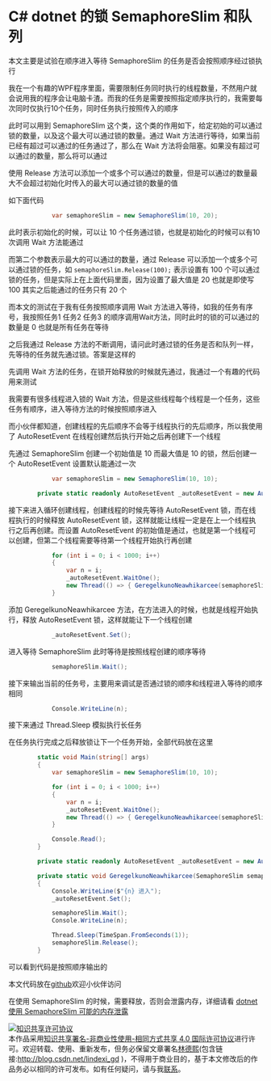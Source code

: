 
# C# dotnet 的锁 SemaphoreSlim 和队列

本文主要是试验在顺序进入等待 SemaphoreSlim 的任务是否会按照顺序经过锁执行

<!--more-->


<!-- CreateTime:4/15/2020 8:23:09 AM -->

<!-- 发布 -->

我在一个有趣的WPF程序里面，需要限制任务同时执行的线程数量，不然用户就会说用我的程序会让电脑卡渣。而我的任务是需要按照指定顺序执行的，我需要每次同时仅执行10个任务，同时任务执行按照传入的顺序

此时可以用到 SemaphoreSlim 这个类，这个类的作用如下，给定初始的可以通过锁的数量，以及这个最大可以通过锁的数量。通过 Wait 方法进行等待，如果当前已经有超过可以通过的任务通过了，那么在 Wait 方法将会阻塞。如果没有超过可以通过的数量，那么将可以通过

使用 Release 方法可以添加一个或多个可以通过的数量，但是可以通过的数量最大不会超过初始化时传入的最大可以通过锁的数量的值

如下面代码

```csharp
            var semaphoreSlim = new SemaphoreSlim(10, 20);
```

此时表示初始化的时候，可以让 10 个任务通过锁，也就是初始化的时候可以有10次调用 Wait 方法能通过

而第二个参数表示最大的可以通过的数量，通过 Release 可以添加一个或多个可以通过锁的任务，如 `semaphoreSlim.Release(100);` 表示设置有 100 个可以通过锁的任务，但是实际上在上面代码里面，因为设置了最大值是 20 也就是即使写 100 其实之后能通过的任务只有 20 个

而本文的测试在于我有任务按照顺序调用 Wait 方法进入等待，如我的任务有序号，我按照任务1 任务2 任务3 的顺序调用Wait方法，同时此时的锁的可以通过的数量是 0 也就是所有任务在等待

之后我通过 Release 方法的不断调用，请问此时通过锁的任务是否和队列一样，先等待的任务就先通过锁。答案是这样的

先调用 Wait 方法的任务，在锁开始释放的时候就先通过，我通过一个有趣的代码用来测试

我需要有很多线程进入锁的 Wait 方法，但是这些线程每个线程是一个任务，这些任务有顺序，进入等待方法的时候按照顺序进入

而小伙伴都知道，创建线程的先后顺序不会等于线程执行的先后顺序，所以我使用了 AutoResetEvent 在线程创建然后执行开始之后再创建下一个线程

先通过 SemaphoreSlim 创建一个初始值是 10 而最大值是 10 的锁，然后创建一个 AutoResetEvent 设置默认能通过一次

```csharp
            var semaphoreSlim = new SemaphoreSlim(10, 10);

        private static readonly AutoResetEvent _autoResetEvent = new AutoResetEvent(true);
```

接下来进入循环创建线程，创建线程的时候先等待 AutoResetEvent 锁，而在线程执行的时候释放 AutoResetEvent 锁，这样就能让线程一定是在上一个线程执行之后再创建。而设置 AutoResetEvent 的初始值是通过，也就是第一个线程可以创建，但第二个线程需要等待第一个线程开始执行再创建

```csharp
            for (int i = 0; i < 1000; i++)
            {
                var n = i;
                _autoResetEvent.WaitOne();
                new Thread(() => { GeregelkunoNeawhikarcee(semaphoreSlim, n); }).Start();
            }
```

添加 GeregelkunoNeawhikarcee 方法，在方法进入的时候，也就是线程开始执行，释放 AutoResetEvent 锁，这样就能让下一个线程创建

```csharp
            _autoResetEvent.Set();
```

进入等待 SemaphoreSlim 此时等待是按照线程创建的顺序等待

```csharp
            semaphoreSlim.Wait();
```

接下来输出当前的任务号，主要用来调试是否通过锁的顺序和线程进入等待的顺序相同

```csharp
            Console.WriteLine(n);
```

接下来通过 Thread.Sleep 模拟执行长任务

在任务执行完成之后释放锁让下一个任务开始，全部代码放在这里

```csharp
        static void Main(string[] args)
        {
            var semaphoreSlim = new SemaphoreSlim(10, 10);

            for (int i = 0; i < 1000; i++)
            {
                var n = i;
                _autoResetEvent.WaitOne();
                new Thread(() => { GeregelkunoNeawhikarcee(semaphoreSlim, n); }).Start();
            }

            Console.Read();
        }

        private static readonly AutoResetEvent _autoResetEvent = new AutoResetEvent(true);

        private static void GeregelkunoNeawhikarcee(SemaphoreSlim semaphoreSlim, int n)
        {
            Console.WriteLine($"{n} 进入");
            _autoResetEvent.Set();

            semaphoreSlim.Wait();
            Console.WriteLine(n);

            Thread.Sleep(TimeSpan.FromSeconds(1));
            semaphoreSlim.Release();
        }
```

可以看到代码是按照顺序输出的

本文代码放在[github](https://github.com/lindexi/lindexi_gd/tree/cf8c1add01a571bafeb0548b6aa43da8670227c9/CallnernawbawceKairwemwhejeene)欢迎小伙伴访问

在使用 SemaphoreSlim 的时候，需要释放，否则会泄露内存，详细请看 [dotnet 使用 SemaphoreSlim 可能的内存泄露](https://blog.lindexi.com/post/dotnet-%E4%BD%BF%E7%94%A8-SemaphoreSlim-%E5%8F%AF%E8%83%BD%E7%9A%84%E5%86%85%E5%AD%98%E6%B3%84%E9%9C%B2.html)





<a rel="license" href="http://creativecommons.org/licenses/by-nc-sa/4.0/"><img alt="知识共享许可协议" style="border-width:0" src="https://licensebuttons.net/l/by-nc-sa/4.0/88x31.png" /></a><br />本作品采用<a rel="license" href="http://creativecommons.org/licenses/by-nc-sa/4.0/">知识共享署名-非商业性使用-相同方式共享 4.0 国际许可协议</a>进行许可。欢迎转载、使用、重新发布，但务必保留文章署名[林德熙](http://blog.csdn.net/lindexi_gd)(包含链接:http://blog.csdn.net/lindexi_gd )，不得用于商业目的，基于本文修改后的作品务必以相同的许可发布。如有任何疑问，请与我[联系](mailto:lindexi_gd@163.com)。
